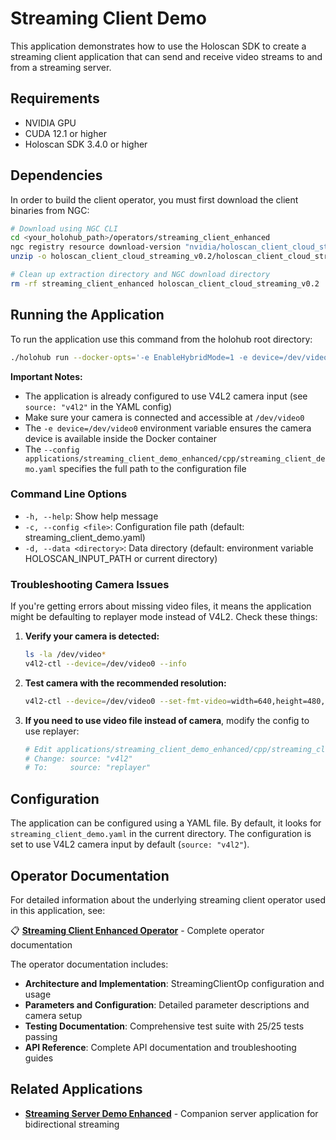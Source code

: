 # Streaming Client Demo

This application demonstrates how to use the Holoscan SDK to create a streaming client application that can send and receive video streams to and from a streaming server.

## Requirements

- NVIDIA GPU
- CUDA 12.1 or higher
- Holoscan SDK 3.4.0 or higher

## Dependencies

In order to build the client operator, you must first download the client binaries from NGC:

```bash
# Download using NGC CLI
cd <your_holohub_path>/operators/streaming_client_enhanced
ngc registry resource download-version "nvidia/holoscan_client_cloud_streaming:0.2"
unzip -o holoscan_client_cloud_streaming_v0.2/holoscan_client_cloud_streaming.zip -d holoscan_client_cloud_streaming

# Clean up extraction directory and NGC download directory
rm -rf streaming_client_enhanced holoscan_client_cloud_streaming_v0.2
```

## Running the Application

To run the application use this command from the holohub root directory:

```bash
./holohub run --docker-opts='-e EnableHybridMode=1 -e device=/dev/video0' streaming_client_demo_enhanced --language cpp --config streaming_client_demo.yaml
```

**Important Notes:**
- The application is already configured to use V4L2 camera input (see `source: "v4l2"` in the YAML config)
- Make sure your camera is connected and accessible at `/dev/video0`
- The `-e device=/dev/video0` environment variable ensures the camera device is available inside the Docker container
- The `--config applications/streaming_client_demo_enhanced/cpp/streaming_client_demo.yaml` specifies the full path to the configuration file

### Command Line Options

- `-h, --help`: Show help message
- `-c, --config <file>`: Configuration file path (default: streaming_client_demo.yaml)
- `-d, --data <directory>`: Data directory (default: environment variable HOLOSCAN_INPUT_PATH or current directory)

### Troubleshooting Camera Issues

If you're getting errors about missing video files, it means the application might be defaulting to replayer mode instead of V4L2. Check these things:

1. **Verify your camera is detected:**
   ```bash
   ls -la /dev/video*
   v4l2-ctl --device=/dev/video0 --info
   ```

2. **Test camera with the recommended resolution:**
   ```bash
   v4l2-ctl --device=/dev/video0 --set-fmt-video=width=640,height=480,pixelformat=YUYV --stream-mmap --stream-count=10
   ```

3. **If you need to use video file instead of camera**, modify the config to use replayer:
   ```bash
   # Edit applications/streaming_client_demo_enhanced/cpp/streaming_client_demo.yaml
   # Change: source: "v4l2"
   # To:     source: "replayer"
   ```

## Configuration

The application can be configured using a YAML file. By default, it looks for `streaming_client_demo.yaml` in the current directory. The configuration is set to use V4L2 camera input by default (`source: "v4l2"`).

## Operator Documentation

For detailed information about the underlying streaming client operator used in this application, see:

📋 **[Streaming Client Enhanced Operator](../../operators/streaming_client_enhanced/README.md)** - Complete operator documentation

The operator documentation includes:
- **Architecture and Implementation**: StreamingClientOp configuration and usage
- **Parameters and Configuration**: Detailed parameter descriptions and camera setup
- **Testing Documentation**: Comprehensive test suite with 25/25 tests passing
- **API Reference**: Complete API documentation and troubleshooting guides

## Related Applications

- **[Streaming Server Demo Enhanced](../streaming_server_demo_enhanced/README.md)** - Companion server application for bidirectional streaming 